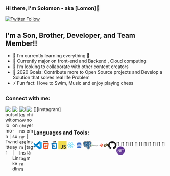 ### Hi there, I'm Solomon - aka [Lomon]👋

[![Twitter Follow](https://img.shields.io/twitter/follow/OutwitLomon?color=1DA1F2&logo=twitter&style=for-the-badge)](https://twitter.com/intent/follow?original_referer=https%3A%2F%2Fgithub.com%OutwitLomon&screen_name=OutwitLomon)

## I'm a Son, Brother, Developer, and Team Member!!

- 🌱 I’m currently learning everything 🤣
- 🔭 Currently major on front-end and Backend , Cloud computing
- 👯 I’m looking to collaborate with other content creators
- 🥅 2020 Goals: Contribute more to Open Source projects and Develop a Solution that solves real life Problem
- ⚡ Fun fact: I love to Swim, Music and enjoy playing chess

### Connect with me:

[<img align="left" alt="outwitlomon | Twitter" width="22px" src="https://cdn.jsdelivr.net/npm/simple-icons@v3/icons/twitter.svg" />][twitter]
[<img align="left" alt="solomon-sunday | LinkedIn" width="22px" src="https://cdn.jsdelivr.net/npm/simple-icons@v3/icons/linkedin.svg" />][linkedin]
[<img align="left" alt="iknowchinonyerem | Instagram" width="22px" src="https://cdn.jsdelivr.net/npm/simple-icons@v3/icons/instagram.svg" />][instagram]
[<img align="left" alt="chinoyerem | Instagram" width="22px" src="https://cdn.jsdelivr.net/npm/simple-icons@v3/icons/stackoverflow.svg" />][stackoverflow]

<br />

### Languages and Tools:

[<img align="left" alt="Visual Studio Code" width="26px" src="https://raw.githubusercontent.com/github/explore/80688e429a7d4ef2fca1e82350fe8e3517d3494d/topics/visual-studio-code/visual-studio-code.png" />]
[<img align="left" alt="HTML5" width="26px" src="https://raw.githubusercontent.com/github/explore/80688e429a7d4ef2fca1e82350fe8e3517d3494d/topics/html/html.png" />]
[<img align="left" alt="CSS3" width="26px" src="https://raw.githubusercontent.com/github/explore/80688e429a7d4ef2fca1e82350fe8e3517d3494d/topics/css/css.png" />]
[<img align="left" alt="JavaScript" width="26px" src="https://raw.githubusercontent.com/github/explore/80688e429a7d4ef2fca1e82350fe8e3517d3494d/topics/javascript/javascript.png" />]
[<img align="left" alt="React" width="26px" src="https://raw.githubusercontent.com/github/explore/80688e429a7d4ef2fca1e82350fe8e3517d3494d/topics/react/react.png" />]
[<img align="left" alt="SQL" width="26px" src="https://raw.githubusercontent.com/github/explore/80688e429a7d4ef2fca1e82350fe8e3517d3494d/topics/sql/sql.png" />]
[<img align="left" alt="postgresql" width="26px" src="https://raw.githubusercontent.com/github/explore/80688e429a7d4ef2fca1e82350fe8e3517d3494d/topics/postgresql/postgresql.png" />]
[<img align="left" alt="MongoDB" width="26px" src="https://raw.githubusercontent.com/github/explore/80688e429a7d4ef2fca1e82350fe8e3517d3494d/topics/mongodb/mongodb.png" />]
[<img align="left" alt="Git" width="26px" src="https://raw.githubusercontent.com/github/explore/80688e429a7d4ef2fca1e82350fe8e3517d3494d/topics/git/git.png" />]
[<img align="left" alt="GitHub" width="26px" src="https://raw.githubusercontent.com/github/explore/78df643247d429f6cc873026c0622819ad797942/topics/github/github.png" />]
[<img align="left" alt=".NetCore" width="26px" src="https://raw.githubusercontent.com/github/explore/80688e429a7d4ef2fca1e82350fe8e3517d3494d/topics/dotnet/dotnet.png" />]

<br />
<br />

[twitter]: https://twitter.com/OutwitLomon
[linkedin]: linkedin.com/in/solomon-sunday-5786226b
[stackoverflow]: https://stackoverflow.com/users/12233128/chinoyerem
